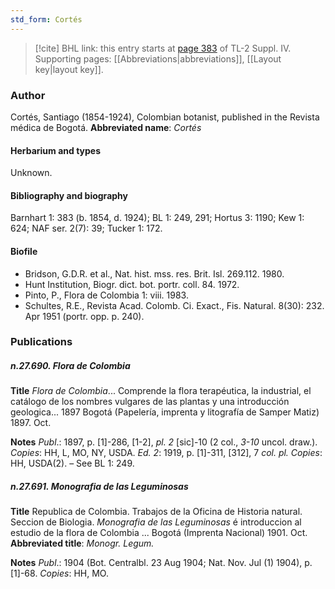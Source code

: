 ```yaml
---
std_form: Cortés
---
```


> [!cite] BHL link: this entry starts at [page 383](https://www.biodiversitylibrary.org/page/33266060) of TL-2 Suppl. IV.
> Supporting pages: [[Abbreviations|abbreviations]], [[Layout key|layout key]].

### Author

Cortés, Santiago (1854-1924), Colombian botanist, published in the Revista médica de Bogotá. 
**Abbreviated name**: *Cortés*

#### Herbarium and types

Unknown.

#### Bibliography and biography

Barnhart 1: 383 (b. 1854, d. 1924); BL 1: 249, 291; Hortus 3: 1190; Kew 1: 624; NAF ser. 2(7): 39; Tucker 1: 172.

#### Biofile

- Bridson, G.D.R. et al., Nat. hist. mss. res. Brit. Isl. 269.112. 1980.
- Hunt Institution, Biogr. dict. bot. portr. coll. 84. 1972.
- Pinto, P., Flora de Colombia 1: viii. 1983.
- Schultes, R.E., Revista Acad. Colomb. Ci. Exact., Fis. Natural. 8(30): 232. Apr 1951 (portr. opp. p. 240).

### Publications

##### n.27.690. Flora de Colombia

**Title**
*Flora de Colombia*... Comprende la flora terapéutica, la industrial, el catálogo de los nombres vulgares de las plantas y una introducción geologica... 1897 Bogotá (Papelería, imprenta y litografía de Samper Matiz) 1897. Oct.

**Notes**
*Publ*.: 1897, p. \[1\]-286, \[1-2\], *pl. 2* \[sic\]-10 (2 col., *3-10* uncol. draw.). *Copies*: HH, L, MO, NY, USDA.
*Ed. 2*: 1919, p. \[1\]-311, \[312\], 7 *col. pl. Copies*: HH, USDA(2). – See BL 1: 249.

##### n.27.691. Monografia de las Leguminosas

**Title**
Republica de Colombia. Trabajos de la Oficina de Historia natural. Seccion de Biologia. *Monografia de las Leguminosas* é introduccion al estudio de la flora de Colombia ... Bogotá (Imprenta Nacional) 1901. Oct.
**Abbreviated title**: *Monogr. Legum.*

**Notes**
*Publ*.: 1904 (Bot. Centralbl. 23 Aug 1904; Nat. Nov. Jul (1) 1904), p. \[1\]-68. *Copies*: HH, MO.


